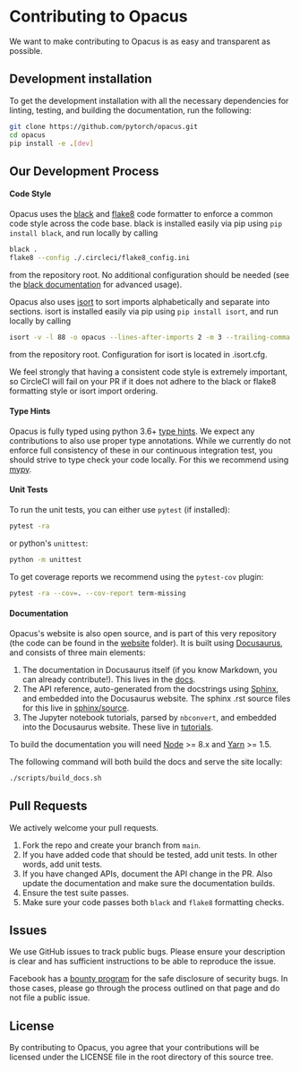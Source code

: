 # Contributing to Opacus

We want to make contributing to Opacus is as easy and transparent as possible.


## Development installation

To get the development installation with all the necessary dependencies for
linting, testing, and building the documentation, run the following:
```bash
git clone https://github.com/pytorch/opacus.git
cd opacus
pip install -e .[dev]
```


## Our Development Process

#### Code Style

Opacus uses the [black](https://github.com/ambv/black) and [flake8](https://github.com/PyCQA/flake8) code formatter to
enforce a common code style across the code base. black is installed easily via
pip using `pip install black`, and run locally by calling
```bash
black .
flake8 --config ./.circleci/flake8_config.ini
```
from the repository root. No additional configuration should be needed (see the
[black documentation](https://black.readthedocs.io/en/stable/installation_and_usage.html#usage)
for advanced usage).

Opacus also uses [isort](https://github.com/timothycrosley/isort) to sort imports
alphabetically and separate into sections. isort is installed easily via
pip using `pip install isort`, and run locally by calling
```bash
isort -v -l 88 -o opacus --lines-after-imports 2 -m 3 --trailing-comma  .
```
from the repository root. Configuration for isort is located in .isort.cfg.

We feel strongly that having a consistent code style is extremely important, so
CircleCI will fail on your PR if it does not adhere to the black or flake8 formatting style or isort import ordering.


#### Type Hints

Opacus is fully typed using python 3.6+
[type hints](https://www.python.org/dev/peps/pep-0484/).
We expect any contributions to also use proper type annotations.
While we currently do not enforce full consistency of these in our continuous integration
test, you should strive to type check your code locally. For this we recommend
using [mypy](http://mypy-lang.org/).


#### Unit Tests

To run the unit tests, you can either use `pytest` (if installed):
```bash
pytest -ra
```
or python's `unittest`:
```bash
python -m unittest
```

To get coverage reports we recommend using the `pytest-cov` plugin:
```bash
pytest -ra --cov=. --cov-report term-missing
```


#### Documentation
Opacus's website is also open source, and is part of this very repository (the
code can be found in the [website](/website/) folder).
It is built using [Docusaurus](https://docusaurus.io/), and consists of three
main elements:

1. The documentation in Docusaurus itself (if you know Markdown, you can
   already contribute!). This lives in the [docs](/docs/).
2. The API reference, auto-generated from the docstrings using
   [Sphinx](http://www.sphinx-doc.org), and embedded into the Docusaurus website.
   The sphinx .rst source files for this live in [sphinx/source](/sphinx/source/).
3. The Jupyter notebook tutorials, parsed by `nbconvert`, and embedded into the
   Docusaurus website. These live in [tutorials](/tutorials/).

To build the documentation you will need [Node](https://nodejs.org/en/) >= 8.x
and [Yarn](https://yarnpkg.com/en/) >= 1.5.

The following command will both build the docs and serve the site locally:
```bash
./scripts/build_docs.sh
```

## Pull Requests
We actively welcome your pull requests.

1. Fork the repo and create your branch from `main`.
2. If you have added code that should be tested, add unit tests.
   In other words, add unit tests.
3. If you have changed APIs, document the API change in the PR.
   Also update the documentation and make sure the documentation builds.
4. Ensure the test suite passes.
5. Make sure your code passes both `black` and `flake8` formatting checks.


## Issues

We use GitHub issues to track public bugs. Please ensure your description is
clear and has sufficient instructions to be able to reproduce the issue.

Facebook has a [bounty program](https://www.facebook.com/whitehat/) for the safe
disclosure of security bugs. In those cases, please go through the process
outlined on that page and do not file a public issue.


## License

By contributing to Opacus, you agree that your contributions will be licensed
under the LICENSE file in the root directory of this source tree.
